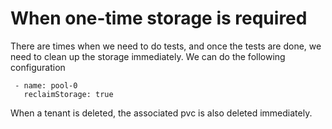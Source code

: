 # When one-time storage is required

There are times when we need to do tests, and once the tests are done, we need to clean up the storage immediately. We can do the following configuration

```$xslt
 - name: pool-0
   reclaimStorage: true
```

When a tenant is deleted, the associated pvc is also deleted immediately.